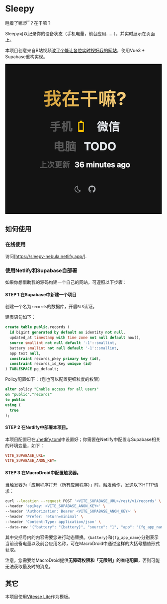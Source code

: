 # Sleepy

睡着了嘛😴？在干嘛？

Sleepy可以记录你的设备状态（手机电量，前台应用……），并实时展示在页面上。

本项目创意来自B站视频[改了个能让各位实时视奸我的网站](https://b23.tv/aHAUFFo)，使用Vue3 + Supabase重构实现。

![Screenshot](<./public/Screenshot.png>)

## 如何使用

### 在线使用

访问[https://sleepy-nebula.netlify.app/].

### 使用Netlify和Supabase自部署

如果你想借助我的源码构建一个自己的网站，可遵照以下步骤：

#### **STEP 1** 在Supabase中新建一个项目

创建一个名为`records`的数据库，开启`RLS`认证。

建表语句如下：

```sql
create table public.records (
  id bigint generated by default as identity not null,
  updated_at timestamp with time zone not null default now(),
  source smallint not null default '-1'::smallint,
  battery smallint not null default '-1'::smallint,
  app text null,
  constraint records_pkey primary key (id),
  constraint records_id_key unique (id)
) TABLESPACE pg_default;
```

Policy配置如下：（您也可以配置更细粒度的权限）

```sql
alter policy "Enable access for all users"
on "public"."records"
to public
using (
  true
);
```

#### **STEP 2** 在Netlify中部署本项目。

本项目配置已在[./netlify.toml](./netlify.toml)中设置好；你需要在Netlify中配置与Supabase相关的环境变量，如下：

```ini
VITE_SUPABASE_URL=
VITE_SUPABASE_ANON_KEY=
```

#### **STEP 3** 在MacroDroid中配置触发器。

当触发器为「应用程序打开（所有应用程序）」时，触发动作，发送以下HTTP请求：

```bash
curl --location --request POST '<VITE_SUPABASE_URL>/rest/v1/records' \
--header 'apikey: <VITE_SUPABASE_ANON_KEY>' \
--header 'Authorization: Bearer <VITE_SUPABASE_ANON_KEY>' \
--header 'Prefer: return=minimal' \
--header 'Content-Type: application/json' \
--data-raw '{"battery": "{battery}", "source": "1", "app": "{fg_app_name}"}'
```

其中尖括号内的内容需要您进行动态替换。`{battery}`和`{fg_app_name}`分别表示当前设备电量以及前台应用名称，可在MacroDroid中通过这样的大括号插值形式获取。

注意，您需要给MacroDroid提供**无障碍权限和「无限制」的省电配置**，否则可能无法获取最及时的消息。

<!-- #### **STEP 4** 在Netlify中部署本项目。

TODO -->

## 其它

本项目使用[Vitesse Lite](https://github.com/antfu/vitesse-lite)作为模板。
